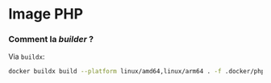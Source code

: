 # Image PHP

### Comment la _builder_ ?

Via `buildx`:

```bash
docker buildx build --platform linux/amd64,linux/arm64 . -f .docker/php/Dockerfile -t pierrelemee/mij-frankenphp --build-arg DATABASE_URL=<DATABASE_URL> --build-arg BASE_URL=<BASE_URL> --build-arg PRECONTENTIEUX_COURRIEL_EQUIPE=<PRECONTENTIEUX_COURRIEL_EQUIPE>
```